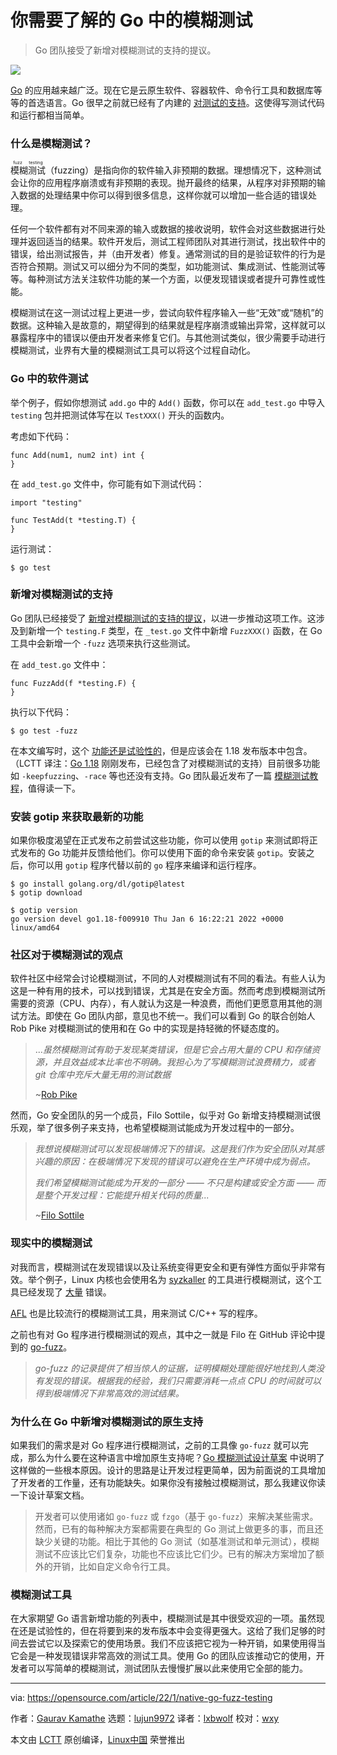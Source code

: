 [#]: subject: "What you need to know about fuzz testing and Go"
[#]: via: "https://opensource.com/article/22/1/native-go-fuzz-testing"
[#]: author: "Gaurav Kamathe https://opensource.com/users/gkamathe"
[#]: collector: "lujun9972"
[#]: translator: "lxbwolf"
[#]: reviewer: "wxy"
[#]: publisher: "wxy"
[#]: url: "https://linux.cn/article-14367-1.html"

你需要了解的 Go 中的模糊测试
======

> Go 团队接受了新增对模糊测试的支持的提议。

![](https://img.linux.net.cn/data/attachment/album/202203/18/103123drbhbozibvt0vtib.jpg)

[Go][2] 的应用越来越广泛。现在它是云原生软件、容器软件、命令行工具和数据库等等的首选语言。Go 很早之前就已经有了内建的 [对测试的支持][3]。这使得写测试代码和运行都相当简单。

### 什么是模糊测试？

<ruby>模糊测试<rt>fuzz testing</rt></ruby>（fuzzing）是指向你的软件输入非预期的数据。理想情况下，这种测试会让你的应用程序崩溃或有非预期的表现。抛开最终的结果，从程序对非预期的输入数据的处理结果中你可以得到很多信息，这样你就可以增加一些合适的错误处理。

任何一个软件都有对不同来源的输入或数据的接收说明，软件会对这些数据进行处理并返回适当的结果。软件开发后，测试工程师团队对其进行测试，找出软件中的错误，给出测试报告，并（由开发者）修复。通常测试的目的是验证软件的行为是否符合预期。测试又可以细分为不同的类型，如功能测试、集成测试、性能测试等等。每种测试方法关注软件功能的某一个方面，以便发现错误或者提升可靠性或性能。

模糊测试在这一测试过程上更进一步，尝试向软件程序输入一些“无效”或“随机”的数据。这种输入是故意的，期望得到的结果就是程序崩溃或输出异常，这样就可以暴露程序中的错误以便由开发者来修复它们。与其他测试类似，很少需要手动进行模糊测试，业界有大量的模糊测试工具可以将这个过程自动化。

### Go 中的软件测试

举个例子，假如你想测试 `add.go` 中的 `Add()` 函数，你可以在 `add_test.go` 中导入 `testing` 包并把测试体写在以 `TestXXX()`  开头的函数内。

考虑如下代码：

```
func Add(num1, num2 int) int {
}
```

在 `add_test.go` 文件中，你可能有如下测试代码：

```
import "testing"

func TestAdd(t *testing.T) {
}
```

运行测试：

```
$ go test
```

### 新增对模糊测试的支持

Go 团队已经接受了 [新增对模糊测试的支持的提议][4]，以进一步推动这项工作。这涉及到新增一个 `testing.F` 类型，在 `_test.go` 文件中新增 `FuzzXXX()` 函数，在 Go 工具中会新增一个 `-fuzz` 选项来执行这些测试。

在 `add_test.go` 文件中：

```
func FuzzAdd(f *testing.F) {
}
```

执行以下代码：

```
$ go test -fuzz
```

在本文编写时，这个 [功能还是试验性的][5]，但是应该会在 1.18 发布版本中包含。（LCTT 译注：[Go 1.18][14] 刚刚发布，已经包含了对模糊测试的支持）目前很多功能如 `-keepfuzzing`、`-race` 等也还没有支持。Go 团队最近发布了一篇 [模糊测试教程][6]，值得读一下。

### 安装 gotip 来获取最新的功能

如果你极度渴望在正式发布之前尝试这些功能，你可以使用 `gotip` 来测试即将正式发布的 Go 功能并反馈给他们。你可以使用下面的命令来安装 `gotip`。安装之后，你可以用 `gotip` 程序代替以前的 `go` 程序来编译和运行程序。

```
$ go install golang.org/dl/gotip@latest
$ gotip download

$ gotip version
go version devel go1.18-f009910 Thu Jan 6 16:22:21 2022 +0000 linux/amd64
```

### 社区对于模糊测试的观点

软件社区中经常会讨论模糊测试，不同的人对模糊测试有不同的看法。有些人认为这是一种有用的技术，可以找到错误，尤其是在安全方面。然而考虑到模糊测试所需要的资源（CPU、内存），有人就认为这是一种浪费，而他们更愿意用其他的测试方法。即使在 Go 团队内部，意见也不统一。我们可以看到 Go 的联合创始人 Rob Pike 对模糊测试的使用和在 Go 中的实现是持轻微的怀疑态度的。

> ..._虽然模糊测试有助于发现某类错误，但是它会占用大量的 CPU 和存储资源，并且效益成本比率也不明确。我担心为了写模糊测试浪费精力，或者 git 仓库中充斥大量无用的测试数据_
>
> ~[Rob Pike][7]

然而，Go 安全团队的另一个成员，Filo Sottile，似乎对 Go 新增支持模糊测试很乐观，举了很多例子来支持，也希望模糊测试能成为开发过程中的一部分。

> _我想说模糊测试可以发现极端情况下的错误。这是我们作为安全团队对其感兴趣的原因：在极端情况下发现的错误可以避免在生产环境中成为弱点。_
>
> _我们希望模糊测试能成为开发的一部分 —— 不只是构建或安全方面 —— 而是整个开发过程：它能提升相关代码的质量..._
>
> ~[Filo Sottile][8]

### 现实中的模糊测试

对我而言，模糊测试在发现错误以及让系统变得更安全和更有弹性方面似乎非常有效。举个例子，Linux 内核也会使用名为 [syzkaller][9] 的工具进行模糊测试，这个工具已经发现了 [大量][10] 错误。

[AFL][11] 也是比较流行的模糊测试工具，用来测试 C/C++ 写的程序。

之前也有对 Go 程序进行模糊测试的观点，其中之一就是 Filo 在 GitHub 评论中提到的 [go-fuzz][12]。

> _go-fuzz 的记录提供了相当惊人的证据，证明模糊处理能很好地找到人类没有发现的错误。根据我的经验，我们只需要消耗一点点 CPU 的时间就可以得到极端情况下非常高效的测试结果。_

### 为什么在 Go 中新增对模糊测试的原生支持

如果我们的需求是对 Go 程序进行模糊测试，之前的工具像 `go-fuzz` 就可以完成，那么为什么要在这种语言中增加原生支持呢？[Go 模糊测试设计草案][13] 中说明了这样做的一些根本原因。设计的思路是让开发过程更简单，因为前面说的工具增加了开发者的工作量，还有功能缺失。如果你没有接触过模糊测试，那么我建议你读一下设计草案文档。

> 开发者可以使用诸如 `go-fuzz` 或 `fzgo`（基于 `go-fuzz`）来解决某些需求。然而，已有的每种解决方案都需要在典型的 Go 测试上做更多的事，而且还缺少关键的功能。相比于其他的 Go 测试（如基准测试和单元测试），模糊测试不应该比它们复杂，功能也不应该比它们少。已有的解决方案增加了额外的开销，比如自定义命令行工具。

### 模糊测试工具

在大家期望 Go 语言新增功能的列表中，模糊测试是其中很受欢迎的一项。虽然现在还是试验性的，但在将要到来的发布版本中会变得更强大。这给了我们足够的时间去尝试它以及探索它的使用场景。我们不应该把它视为一种开销，如果使用得当它会是一种发现错误非常高效的测试工具。使用 Go 的团队应该推动它的使用，开发者可以写简单的模糊测试，测试团队去慢慢扩展以此来使用它全部的能力。

--------------------------------------------------------------------------------

via: https://opensource.com/article/22/1/native-go-fuzz-testing

作者：[Gaurav Kamathe][a]
选题：[lujun9972][b]
译者：[lxbwolf](https://github.com/lxbwolf)
校对：[wxy](https://github.com/wxy)

本文由 [LCTT](https://github.com/LCTT/TranslateProject) 原创编译，[Linux中国](https://linux.cn/) 荣誉推出

[a]: https://opensource.com/users/gkamathe
[b]: https://github.com/lujun9972
[1]: https://opensource.com/sites/default/files/styles/image-full-size/public/lead-images/laptop_screen_desk_work_chat_text.png?itok=UXqIDRDD "Person using a laptop"
[2]: https://go.dev/
[3]: https://pkg.go.dev/testing
[4]: https://github.com/golang/go/issues/44551
[5]: https://go.dev/blog/fuzz-beta
[6]: https://go.dev/doc/tutorial/fuzz
[7]: https://github.com/golang/go/issues/44551#issuecomment-784584785
[8]: https://github.com/golang/go/issues/44551#issuecomment-784655571
[9]: https://github.com/google/syzkaller
[10]: https://github.com/google/syzkaller/blob/master/docs/linux/found_bugs.md
[11]: https://github.com/google/AFL
[12]: https://github.com/dvyukov/go-fuzz
[13]: https://go.googlesource.com/proposal/+/master/design/draft-fuzzing.md
[14]: https://go.dev/blog/go1.18